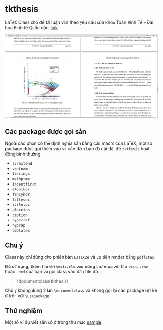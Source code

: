 # tkthesis

LaTeX Class cho đề tài luận văn theo yêu cầu của khoa Toán Kinh Tế - Đại học Kinh tế Quốc dân: [link](http://mfe.edu.vn/tin-tuc/quy-dinh-ve-chuyen-de-thuc-tap-bac-dai-hoc.html "link")

![screenshot](images/screenshot.png)

## Các package được gọi sẵn

Ngoài các phần có thể định nghĩa sẵn bằng các macro của LaTeX, một số package được gọi thêm vào và cần đảm bảo đã cài đặt để `tkthesis` hoạt động bình thường.

- `scrextend`
- `vietnam`
- `listings`
- `mathptmx`
- `indentfirst`
- `etoolbox`
- `fancyhdr`
- `titlesec`
- `titletoc`
- `placeins`
- `caption`
- `hyperref`
- `hypcap`
- `biblatex`

## Chú ý
Class này chỉ dùng cho phiên bản `LaTeX2e` và ưu tiên render bằng `pdflatex`.

Để sử dụng, thêm file `tkthesis.cls` vào cùng thư mục với file `.tex`, `.rnw` hoặc `.rmd` của bạn và gọi class vào đầu file đó:

> \documentclass{tkthesis}

Chú ý không dùng 2 lần `\documentclass` và không gọi lại các package liệt kê ở trên với `\usepackage`.

## Thử nghiệm
Một số ví dụ viết sẵn có ở trong thư mục [sample](sample/ "sample").
